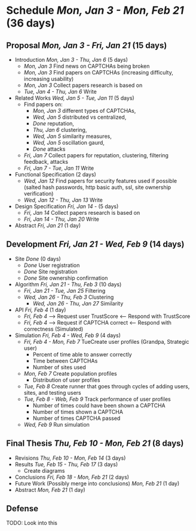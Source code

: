 # Schedule _Mon, Jan 3 - Mon, Feb 21_ (36 days)

## Proposal _Mon, Jan 3 - Fri, Jan 21_ (15 days)

* Introduction _Mon, Jan 3 - Thu, Jan 6_ (5 days)
    * _Mon, Jan 3_ Find news on CAPTCHAs being broken
    * _Mon, Jan 3_ Find papers on CAPTCHAs (increasing difficulty, increasing usability)
    * _Mon, Jan 3_ Collect papers research is based on
    * _Tue, Jan 4 - Thu, Jan 6_ Write
* Related Works _Wed, Jan 5 - Tue, Jan 11_ (5 days)
    * Find papers on:
        * _Mon, Jan 3_ different types of CAPTCHAs,
        * _Wed, Jan 5_ distributed vs centralized,
        * _Done_ reputation,
        * _Thu, Jan 6_ clustering,
        * _Wed, Jan 5_ similarity measures,
        * _Wed, Jan 5_ oscillation gaurd,
        * _Done_ attacks
    * _Fri, Jan 7_ Collect papers for reputation, clustering, filtering feedback, attacks
    * _Fri, Jan 7 - Tue, Jan 11_ Write
* Functional Specification  (2 days)
    * _Wed, Jan 12_ Find papers for security features used if possible (salted hash passwords, http basic auth, ssl, site ownership verification)
    * _Wed, Jan 12 - Thu, Jan 13_ Write
* Design Specification _Fri, Jan 14 -_ (5 days)
    * _Fri, Jan 14_ Collect papers research is based on
    * _Fri, Jan 14 - Thu, Jan 20_ Write
* Abstract _Fri, Jan 21_ (1 day)

## Development _Fri, Jan 21 - Wed, Feb 9_ (14 days)

* Site _Done_ (0 days)
    * _Done_ User registration
    * _Done_ Site registration
    * _Done_ Site ownership confirmation
* Algorithm _Fri, Jan 21 - Thu, Feb 3_ (10 days)
    * _Fri, Jan 21 - Tue, Jan 25_ Filtering
    * _Wed, Jan 26 - Thu, Feb 3_ Clustering
        * _Wed, Jan 26 - Thu, Jan 27_ Similarity
* API _Fri, Feb 4_ (1 day)
    * _Fri, Feb 4_ --> Request user TrustScore    <-- Respond with TrustScore
    * _Fri, Feb 4_ --> Request if CAPTCHA correct <-- Respond with correctness (Simulated)
* Simulation _Fri, Feb 4 - Wed, Feb 9_ (4 days)
    * _Fri, Feb 4 - Mon, Feb 7_ TueCreate user profiles (Grandpa, Strategic user)
        * Percent of time able to answer correctly
        * Time between CAPTCHAs
        * Number of sites used
    * _Mon, Feb 7_ Create population profiles
        * Distribution of user profiles
    * _Tue, Feb 8_ Create runner that goes through cycles of adding users, sites, and testing users
    * _Tue, Feb 8 - Web, Feb 9_ Track performance of user profiles
        * Number of times could have been shown a CAPTCHA
        * Number of times shown a CAPTCHA
        * Number of times CAPTCHA passed
    * _Wed, Feb 9_ Run simulation

## Final Thesis _Thu, Feb 10 - Mon, Feb 21_ (8 days)

* Revisions _Thu, Feb 10 - Mon, Feb 14_ (3 days)
* Results _Tue, Feb 15 - Thu, Feb 17_ (3 days)
    * Create diagrams
* Conclusions _Fri, Feb 18 - Mon, Feb 21_ (2 days)
* Future Work (Possibly merge into conclusions) _Mon, Feb 21_ (1 day)
* Abstract _Mon, Feb 21_ (1 day)

## Defense
TODO: Look into this